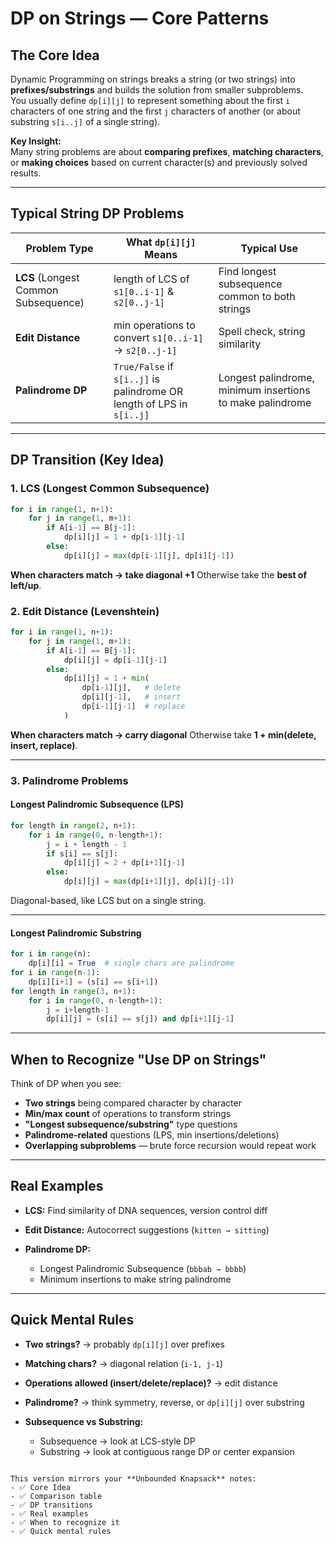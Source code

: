 # DP on Strings — Core Patterns

## The Core Idea
Dynamic Programming on strings breaks a string (or two strings) into **prefixes/substrings** and builds the solution from smaller subproblems.  
You usually define `dp[i][j]` to represent something about the first `i` characters of one string and the first `j` characters of another (or about substring `s[i..j]` of a single string).

**Key Insight:**  
Many string problems are about **comparing prefixes**, **matching characters**, or **making choices** based on current character(s) and previously solved results.

---

## Typical String DP Problems

| Problem Type | What `dp[i][j]` Means | Typical Use |
|-------------|----------------------|-------------|
| **LCS** (Longest Common Subsequence) | length of LCS of `s1[0..i-1]` & `s2[0..j-1]` | Find longest subsequence common to both strings |
| **Edit Distance** | min operations to convert `s1[0..i-1]` → `s2[0..j-1]` | Spell check, string similarity |
| **Palindrome DP** | `True/False` if `s[i..j]` is palindrome OR length of LPS in `s[i..j]` | Longest palindrome, minimum insertions to make palindrome |

---

## DP Transition (Key Idea)

### 1. LCS (Longest Common Subsequence)

```python
for i in range(1, n+1):
    for j in range(1, m+1):
        if A[i-1] == B[j-1]:
            dp[i][j] = 1 + dp[i-1][j-1]
        else:
            dp[i][j] = max(dp[i-1][j], dp[i][j-1])
```

**When characters match → take diagonal +1** Otherwise take the **best of left/up**.


### 2. Edit Distance (Levenshtein)

```python
for i in range(1, n+1):
    for j in range(1, m+1):
        if A[i-1] == B[j-1]:
            dp[i][j] = dp[i-1][j-1]
        else:
            dp[i][j] = 1 + min(
                dp[i-1][j],   # delete
                dp[i][j-1],   # insert
                dp[i-1][j-1]  # replace
            )
```

**When characters match → carry diagonal**
Otherwise take **1 + min(delete, insert, replace)**.

---

### 3. Palindrome Problems

#### Longest Palindromic Subsequence (LPS)

```python
for length in range(2, n+1):
    for i in range(0, n-length+1):
        j = i + length - 1
        if s[i] == s[j]:
            dp[i][j] = 2 + dp[i+1][j-1]
        else:
            dp[i][j] = max(dp[i+1][j], dp[i][j-1])
```

Diagonal-based, like LCS but on a single string.

---

#### Longest Palindromic Substring

```python
for i in range(n):
    dp[i][i] = True  # single chars are palindrome
for i in range(n-1):
    dp[i][i+1] = (s[i] == s[i+1])
for length in range(3, n+1):
    for i in range(0, n-length+1):
        j = i+length-1
        dp[i][j] = (s[i] == s[j]) and dp[i+1][j-1]
```

---

## When to Recognize "Use DP on Strings"

Think of DP when you see:

* **Two strings** being compared character by character
* **Min/max count** of operations to transform strings
* **"Longest subsequence/substring"** type questions
* **Palindrome-related** questions (LPS, min insertions/deletions)
* **Overlapping subproblems** — brute force recursion would repeat work

---

## Real Examples

* **LCS:** Find similarity of DNA sequences, version control diff
* **Edit Distance:** Autocorrect suggestions (`kitten → sitting`)
* **Palindrome DP:**

  * Longest Palindromic Subsequence (`bbbab → bbbb`)
  * Minimum insertions to make string palindrome

---

## Quick Mental Rules

* **Two strings?** → probably `dp[i][j]` over prefixes
* **Matching chars?** → diagonal relation (`i-1, j-1`)
* **Operations allowed (insert/delete/replace)?** → edit distance
* **Palindrome?** → think symmetry, reverse, or `dp[i][j]` over substring
* **Subsequence vs Substring:**

  * Subsequence → look at LCS-style DP
  * Substring → look at contiguous range DP or center expansion

```

This version mirrors your **Unbounded Knapsack** notes:  
- ✅ Core Idea  
- ✅ Comparison table  
- ✅ DP transitions  
- ✅ Real examples  
- ✅ When to recognize it  
- ✅ Quick mental rules  

